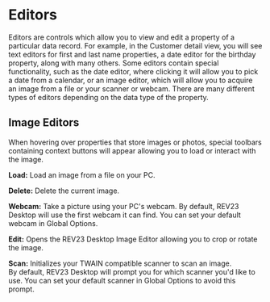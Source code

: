 # Editors

Editors are controls which allow you to view and edit a property of a particular data record. For example, in the Customer detail view, you will see text editors for first and last name properties, a date editor for the birthday property, along with many others. Some editors contain special functionality, such as the date editor, where clicking it will allow you to pick a date from a calendar, or an image editor, which will allow you to acquire an image from a file or your scanner or webcam. There are many different types of editors depending on the data type of the property.

## Image Editors

When hovering over properties that store images or photos, special toolbars containing context buttons will appear allowing you to load or interact with the image.

**Load:** Load an image from a file on your PC.

**Delete:** Delete the current image.

**Webcam:** Take a picture using your PC's webcam. 
By default, REV23 Desktop will use the first webcam it can find. You can set your default webcam in Global Options.

**Edit:** Opens the REV23 Desktop Image Editor allowing you to crop or rotate the image.

**Scan:** Initializes your TWAIN compatible scanner to scan an image.  
By default, REV23 Desktop will prompt you for which scanner you'd like to use. You can set your default scanner in Global Options to avoid this prompt.